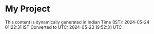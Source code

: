 # My Project

This content is dynamically generated in Indian Time (IST): 2024-05-24 01:22:31 IST
Converted to UTC: 2024-05-23 19:52:31 UTC
